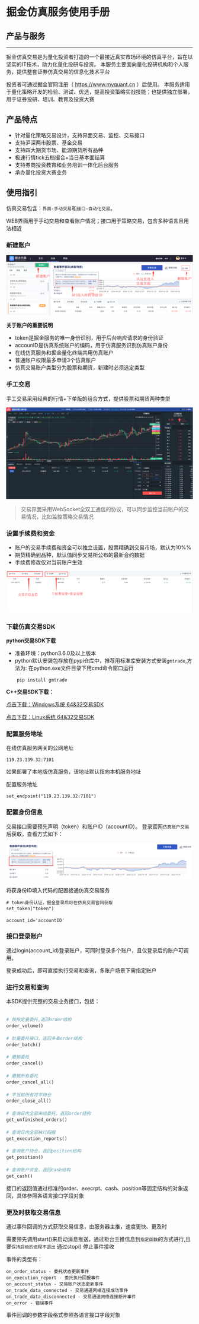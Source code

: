 # 掘金仿真服务使用手册



## 产品与服务

-------
掘金仿真交易是为量化投资者打造的一个最接近真实市场环境的仿真平台，旨在以坚实的IT技术，助力化量化投研与投资。
本服务主要面向量化投研机构和个人服务，提供整套证券仿真交易的信息化技术平台

投资者可通过掘金官网注册（ https://www.myquant.cn ）后使用。
本服务适用于量化策略开发的检验、测试、优选，提高投资策略实战技能；也提供独立部署，用于证券投研、培训、教育及投资大赛

## 产品特点

- 针对量化策略交易设计，支持界面交易、监控、交易接口
- 支持沪深两市股票、基金交易
- 支持四大期货市场、能源期货所有品种
- 极速行情tick五档撮合+当日基本面结算
- 支持券商投资教育和业务培训一体化后台服务
- 承办量化投资大赛业务


## 使用指引

仿真交易包含：`界面-手动交易`和`接口-自动化交易`。

WEB界面用于手动交易和查看账户情况；接口用于策略交易，包含多种语言且用法相近

### 新建账户

![仿真账户](uploads/201903/attach_158df9c655e4237a.png)

**关于账户的重要说明**

- token是掘金服务的唯一身份识别，用于后台响应请求的身份验证
- accounID是仿真系统账户的编码，用于仿真服务识别仿真账户身份
- 在线仿真服务和掘金量化终端共用仿真账户
- 普通账户权限最多申请3个仿真账户
- 仿真交易账户类型分为股票和期货，新建时必须选定类型

### 手工交易

手工交易采用经典的行情+下单版的组合方式，提供股票和期货两种类型

![仿真交易](uploads/201903/attach_158e29f240e954b4.png)


> 交易界面采用WebSocket全双工通信的协议，可以同步监控当前账户的交易情况，比如监控策略交易情况


### 设置手续费和资金

- 账户的交易手续费和资金可以独立设置，股票精确到交易市场，默认为10%%
- 期货精确到品种，默认值同步交易所公布的最新合约数据
- 手续费修改仅对当前账户生效

![账户信息查看和设置](uploads/201903/attach_158e28cdabc2eb14.png)




### 下载仿真交易SDK

**python交易SDK下载**
- 准备环境：python3.6.0及以上版本
- python默认安装包存放在pypi仓库中，推荐用标准库安装方式安装`gmtrade`,方法为:
  在python.exe文件目录下用cmd命令窗口运行
  
```
    pip install gmtrade
```

**C++交易SDK下载：**

[点击下载：Windows系统 64&32交易SDK](https://www.myquant.cn/download/sdk?type=2&platform=windows&lang=cpp)

[点击下载：Linux系统 64&32交易SDK](https://www.myquant.cn/download/sdk?type=2&platform=linux&lang=cpp)

### 配置服务地址

在线仿真服务网关的公网地址

```
119.23.139.32:7101
```

如果部署了本地版仿真服务，该地址默认指向本机服务地址

配置服务地址
```
set_endpoint("119.23.139.32:7101")
```


### 配置身份信息

交易接口需要预先声明（token）和账户ID（accountID）。
登录官网`仿真账户交易`后获取，查看方式如下：

![账户信息查看和设置](uploads/201903/attach_20190416145213.png)

将获身份ID填入代码的配置接通仿真交易服务
```
# token身份认证，掘金登录后可在仿真交易官网获取
set_token("token")

account_id='accountID'

```

### 接口登录账户

通过login(account_id)登录账户，可同时登录多个账户，且仅登录后的账户可调用。

登录成功后，即可直接执行交易和查询，多账户场景下需指定账户

### 进行交易和查询

本SDK提供完整的交易业务接口，包括：

```python

# 按指定量委托,返回order结构
order_volume()

# 批量委托接口，返回多条order结构
order_batch() 

# 撤销委托
order_cancel()

# 撤销所有委托
order_cancel_all()
 
# 平当前所有可平持仓
order_close_all()

# 查询日内全部未结委托，返回order结构
get_unfinished_orders()
 
# 查询日内全部执行回报
get_execution_reports()
 
# 查询账户持仓，返回position结构
get_position()

# 查询账户资金，返回cash结构
get_cash()


```

接口的返回值通过标准的order、execrpt、cash、position等固定结构的对象返回，具体参照各语言接口字段对象


### 更及时获取交易信息
通过事件回调的方式获取交易信息，由服务器主推，速度更快、更及时

需要预先调用start()来启动消息推送，通过柜台主推信息到`指定函数`的方式进行,且要`保持启动的进程不退出`
通过stop() 停止事件接收

事件的类型有：
```
on_order_status - 委托状态更新事件
on_execution_report - 委托执行回报事件
on_account_status - 交易账户状态更新事件
on_trade_data_connected - 交易通道网络连接成功事件
on_trade_data_disconnected - 交易通道网络连接断开事件
on_error - 错误事件
```


事件回调的参数字段格式参照各语言接口字段对象

